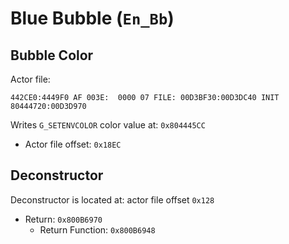 Blue Bubble (`En_Bb`)
=====================

## Bubble Color

Actor file:

```
442CE0:4449F0 AF 003E:  0000 07 FILE: 00D3BF30:00D3DC40 INIT 80444720:00D3D970
```

Writes `G_SETENVCOLOR` color value at: `0x804445CC`
- Actor file offset: `0x18EC`

## Deconstructor

Deconstructor is located at: actor file offset `0x128`
- Return: `0x800B6970`
  - Return Function: `0x800B6948`
